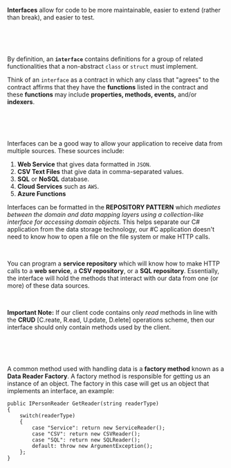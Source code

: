 **Interfaces** allow for code to be more maintainable, easier to extend (rather than break), and easier to test.

<br/><br/><br/>

By definition, an **`interface`** contains definitions for a group of related functionalities that a non-abstract `class` or `struct` must implement.

Think of an `interface` as a contract in which any class that "agrees" to the contract affirms that they have the **functions** listed in the contract and these **functions** may include **properties, methods, events,** and/or **indexers**.


<br/><br/><br/>

Interfaces can be a good way to allow your application to receive data from multiple sources. These sources include:

1. **Web Service** that gives data formatted in `JSON`.
2. **CSV Text Files** that give data in comma-separated values.
3. **SQL** or **NoSQL** database.
4. **Cloud Services** such as `AWS`.
5. **Azure Functions**

Interfaces can be formatted in the **REPOSITORY PATTERN** which *mediates between the domain and data mapping layers using a collection-like interface for accessing domain objects.* This helps separate our C# application from the data storage technology, our #C application doesn't need to know how to open a file on the file system or make HTTP calls.

<br/>

You can program a **service repository** which will know how to make HTTP calls to a **web service**, a **CSV repository**, or a **SQL repository**. Essentially, the interface will hold the methods that interact with our data from one (or more) of these data sources.

<br/>

**Important Note:** If our client code contains only *read* methods in line with the **CRUD** [C.reate, R.ead, U.pdate, D.elete] operations scheme, then our interface should only contain methods used by the client.

<br/><br/><br/>

A common method used with handling data is a **factory method** known as a **Data Reader Factory**. A factory method is responsible for getting us an instance of an object. The factory in this case will get us an object that implements an interface, an example:

```
public IPersonReader GetReader(string readerType)
{
	switch(readerType)
	{
		case "Service": return new ServiceReader();
		case "CSV": return new CSVReader();
		case "SQL": return new SQLReader();
		default: throw new ArgumentException();
	};
}
```